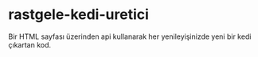 # rastgele-kedi-uretici
Bir HTML sayfası üzerinden api kullanarak her yenileyişinizde yeni bir kedi çıkartan kod.
